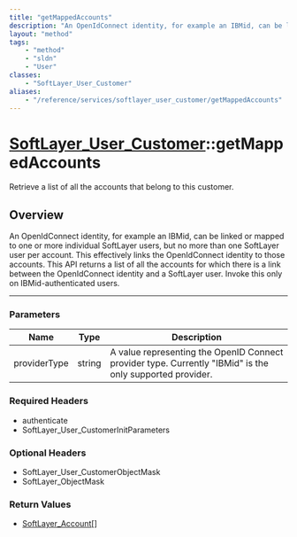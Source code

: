 ```yaml
---
title: "getMappedAccounts"
description: "An OpenIdConnect identity, for example an IBMid, can be linked or mapped to one or more individual SoftLayer users, but... "
layout: "method"
tags:
    - "method"
    - "sldn"
    - "User"
classes:
    - "SoftLayer_User_Customer"
aliases:
    - "/reference/services/softlayer_user_customer/getMappedAccounts"
---
```

# [SoftLayer_User_Customer](/reference/services/SoftLayer_User_Customer)::getMappedAccounts


Retrieve a list of all the accounts that belong to this customer.


## Overview 
An OpenIdConnect identity, for example an IBMid, can be linked or mapped to one or more individual SoftLayer users, but no more than one SoftLayer user per account. This effectively links the OpenIdConnect identity to those accounts. This API returns a list of all the accounts for which there is a link between the OpenIdConnect identity and a SoftLayer user. Invoke this only on IBMid-authenticated users. 

-----

### Parameters 
|Name | Type | Description |
| --- | --- | --- |
|providerType| string| A value representing the OpenID Connect provider type. Currently "IBMid" is the only supported provider.|


### Required Headers
* authenticate
* SoftLayer_User_CustomerInitParameters


### Optional Headers
* SoftLayer_User_CustomerObjectMask
* SoftLayer_ObjectMask

### Return Values
* <a href='/reference/datatypes/SoftLayer_Account'>SoftLayer_Account[] </a>




